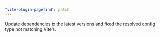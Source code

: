 ```yaml
---
"vite-plugin-pagefind": patch
---
```


Update dependencies to the latest versions and fixed the resolved config type not matching Vite's.
